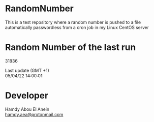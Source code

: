 # RandomNumber    
This is a test repository where a random number is pushed to a file automatically passwordless from a cron job in my Linux CentOS server    
# Random Number of the last run   
31836
      
Last update (GMT +1)    
05/04/22 14:00:01
# Developer    
Hamdy Abou El Anein   
hamdy.aea@protonmail.com
